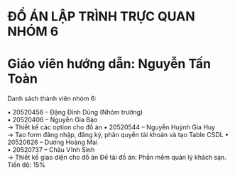 # ĐỒ ÁN LẬP TRÌNH TRỰC QUAN NHÓM 6
# Giáo viên hướng dẫn: Nguyễn Tấn Toàn
Danh sách thành viên nhóm 6:
  
  •	20520456 – Đặng Đình Dũng (Nhóm trưởng)<br />
  •	20520406 – Nguyễn Gia Bảo<br />
    -> Thiết kế các option cho đồ án 
  •	20520544 – Nguyễn Huỳnh Gia Huy <br />
    -> Tạo form đăng nhập, đăng ký, phân quyền tài khoản và tạo Table CSDL
  •	20520626 – Dương Hoàng Mai<br />
  •	20520737 – Châu Vĩnh Sinh<br />
    -> Thiết kế giao diện cho đồ án 
Đề tài đồ án: Phần mềm quản lý khách sạn.<br />
Tiến độ: 15%
